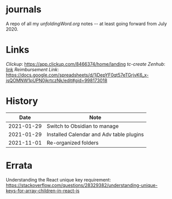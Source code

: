 # journals

A repo of all my *unfoldingWord.org* notes -- at least going forward from July 2020.

# Links

*Clickup*: https://app.clickup.com/8466374/home/landing
*tc-create Zenhub*: [link](https://github.com/unfoldingWord/tc-create-app#workspaces/tc-create-workspace-5f049cdbfa88090016bf043e/board?repos=93856410,122679395,180812604,191973535,196089755,179390258,209859478,265372377,309771140)
*Reimbursement Link*: https://docs.google.com/spreadsheets/d/1jDepYF0qt57eTGrjyK6_x-jsQOMNW1pUPN0jkrtczNk/edit#gid=998173018


# History


| Date       | Note                                     |
| ---------- | ---------------------------------------- |
| 2021-01-29 | Switch to Obsidian to manage             |
| 2021-01-29 | Installed Calendar and Adv table plugins |
| 2021-11-01 | Re-organized folders                     |

# Errata
Understanding the React unique key requirement:
https://stackoverflow.com/questions/28329382/understanding-unique-keys-for-array-children-in-react-js